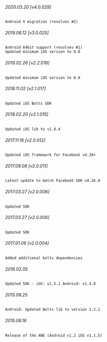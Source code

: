 

###### 2020.03.20 [v4.0.029]

```
Android X migration (resolves #2)
```


###### 2019.08.12 [v3.0.025]

```
Android 64bit support (resolves #1) 
Updated minimum iOS version to 9.0
```


###### 2019.02.26 [v2.2.018]

```
Updated minimum iOS version to 8.0
```


###### 2018.11.02 [v2.1.017]

```
Updated iOS Bolts SDK
```


###### 2018.02.20 [v2.1.015]

```
Updated iOS lib to v1.8.4
```


###### 2017.11.16 [v2.0.012]

```
Updated iOS framework for Facebook v4.28+
```


###### 2017.09.08 [v2.0.011]

```
Latest update to match Facebook SDK v4.26.0
```


###### 2017.03.27 [v2.0.006]

```
Updated SDK
```


###### 2017.03.27 [v2.0.006]

```
Updated SDK
```


###### 2017.01.06 [v2.0.004]

```
Added additional bolts dependencies
```


###### 2016.02.05

```
Updated SDK - iOS: v1.5.1 Android: v1.4.0
```


###### 2015.08.25

```
Android: Updated Bolts lib to version 1.2.1
```


###### 2015.06.18

```
Release of the ANE (Android v1.2 iOS v1.1.5)
```
